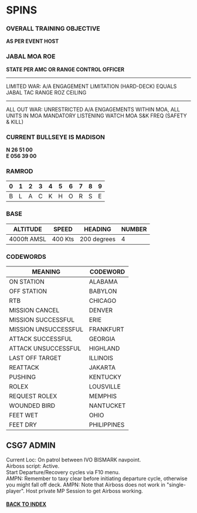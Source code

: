 # SPINS

### OVERALL TRAINING OBJECTIVE
**AS PER EVENT HOST**

### JABAL MOA ROE
**STATE PER AMC OR RANGE CONTROL OFFICER**

---
LIMITED WAR: A/A ENGAGEMENT LIMITATION (HARD-DECK) EQUALS JABAL TAC RANGE ROZ CEILING

---
ALL OUT WAR: UNRESTRICTED A/A ENGAGEMENTS WITHIN MOA, ALL UNITS IN MOA MANDATORY LISTENING WATCH MOA S&K FREQ (SAFETY & KILL)

### CURRENT BULLSEYE IS MADISON  
**N 26 51 00  
E 056 39 00**  

### RAMROD

| 0 | 1 | 2 | 3 | 4 | 5 | 6 | 7 | 8 | 9 |
| - | - | - | - | - | - | - | - | - | - |
| B | L | A | C | K | H | O | R | S | E |

### BASE

| ALTITUDE | SPEED | HEADING | NUMBER| 
| -------- | ----- | ------- | ----- | 
| 4000ft AMSL | 400 Kts | 200 degrees | 4 |

### CODEWORDS

| MEANING | CODEWORD | 
| ------- | -------- | 
| ON STATION | ALABAMA | 
| OFF STATION | BABYLON |
| RTB | CHICAGO |
| MISSION CANCEL | DENVER |
| MISSION SUCCESSFUL| ERIE |
| MISSION UNSUCCESSFUL| FRANKFURT |
| ATTACK SUCCESSFUL | GEORGIA |
| ATTACK UNSUCCESSFUL | HIGHLAND |
| LAST OFF TARGET| ILLINOIS |
| REATTACK | JAKARTA |
| PUSHING | KENTUCKY |
| ROLEX | LOUSVILLE |
| REQUEST ROLEX| MEMPHIS|
| WOUNDED BIRD | NANTUCKET |
| FEET WET | OHIO |
| FEET DRY | PHILIPPINES |

## CSG7 ADMIN
Current Loc: On patrol between IVO BISMARK navpoint.  
Airboss script: Active.  
Start Departure/Recovery cycles via F10 menu.  
AMPN: Remember to taxy clear before initiating departure cycle, otherwise you might fall off deck. 
AMPN: Note that Airboss does not work in "single-player". Host private MP Session to get Airboss working.  

#### [BACK TO INDEX](https://daviddcs.github.io/nsst/) 